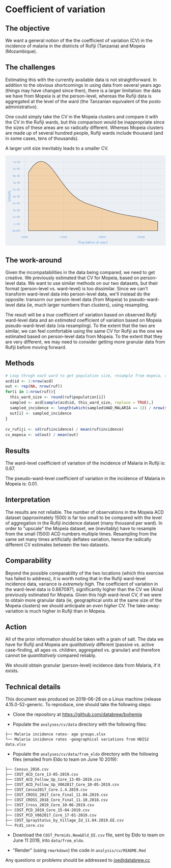 Coefficient of variation
================

The objective
-------------

We want a general notion of the the coefficient of variation (CV) in the incidence of malaria in the districts of Rufiji (Tanzania) and Mopeia (Mozambique).

The challenges
--------------

Estimating this with the currently available data is not straightforward. In addition to the obvious shortcomings in using data from several years ago (things may have changed since then), there is a larger limitation: the data we have from Mopeia is at the person-level, whereas the Rufiji data is aggregated at the level of the ward (the Tanzanian equivalent of the posto administrativo).

One could simply take the CV in the Mopeia clusters and compare it with the CV in the Rufiji wards, but this comparison would be inappropriate since the sizes of these areas are so radically different. Whereas Mopeia clusters are made up of several hundred people, Rufiji wards include thousand (and in some cases, tens of thousands).

A larger unit size inevitably leads to a smaller CV.

![](figures/unnamed-chunk-2-1.png)

The work-around
---------------

Given the incompatabilities in the data being compared, we need to get creative. We previously estimated that CV for Mopeia, based on person-level data. We want to use similar methods on our two datasets, but their format (person-level vs. ward-level) is too dissimilar. Since we can't transform ward-level data into person-level data, we'll instead do the opposite: transorm our person-level data (from Mopeia) to pseudo-ward-level data (ie, much larger numbers than clusters), using resampling.

The result will be a *true* coefficient of variation based on observed Rufiji ward-level data and an *estimated* coefficient of variation based on Mopeia pseudo-ward-level data (via resampling). To the extent that the two are similar, we can feel comfortable using the same CV for Rufiji as the one we estimated based on person-level data from Mopeia. To the extent that they are very different, we may need to consider getting more granular data from Rufiji before moving forward.

Methods
-------

``` r
# Loop throgh each ward to get population size, resample from mopeia, calculate cv
acd$id <- 1:nrow(acd)
out <- rep(NA, nrow(ruf))
for(i in 1:nrow(ruf)){
  this_ward_size <- round(ruf$population[i])
  sampled <- acd[sample(acd$id, this_ward_size, replace = TRUE),]
  sampled_incidence <- length(which(sampled$HAD_MALARIA == 1)) / nrow(sampled)
  out[i] <- sampled_incidence
}

cv_rufiji <- sd(ruf$incidence) / mean(ruf$incidence)
cv_mopeia <- sd(out) / mean(out)
```

Results
-------

The ward-level coefficient of variation of the incidence of Malaria in Rufiji is: 0.67.

The pseudo-ward-level coefficient of variation in the incidence of Malaria in Mopeia is: 0.01.

Interpretation
--------------

The results are not reliable. The number of observations in the Mopeia ACD dataset (approximately 1500) is far too small to be compared with the level of aggregation in the Rufiji incidence dataset (many thousand per ward). In order to "upscale" the Mopeia dataset, we (inevitably) have to resample from the small (1500) ACD numbers multiple times. Resampling from the same set many times artificially deflates variation, hence the radically different CV estimates between the two datasets.

Comparability
-------------

Beyond the possible comparability of the two locations (which this exercise has failed to address), it is worth noting that in the Rufiji ward-level incidence data, variance is *extremely high*. The coefficient of variation in the ward-level data is 0.6670971, significantly higher than the CV we (Aina) previously estimated for Mopeia. Given this high ward-level CV, if we were to obtain more granular data (ie, geographical units at the same size of the Mopeia clusters) we should anticipate an *even higher* CV. The take-away: variation is much higher in Rufiji than in Mopeia.

Action
------

All of the prior information should be taken with a grain of salt. The data we have for Rufiji and Mopeia are *qualitatively* different (passive vs. active case-finding, all ages vs. children, aggregated vs. granular) and therefore cannot be *quantitatively* compared reliably.

We should obtain granular (person-level) incidence data from Malaria, if it exists.

Technical details
-----------------

This document was produced on 2019-06-28 on a Linux machine (release 4.15.0-52-generic. To reproduce, one should take the following steps:

-   Clone the repository at <https://github.com/databrew/bohemia>

-   Populate the `analyses/cv/data` directory with the following files:

<!-- -->

    ├── Malaria incidence rates- age groups.xlsx
    └── Malaria incidence rates -geographical variations from HDIS2 data.xlsx

-   Populate the `analyses/cv/data/from_eldo` directory with the following files (emailed from Eldo to team on June 10 2019):

<!-- -->

    ├── Census_2016.csv
    ├── COST_ACD_Core_13-05-2019.csv
    ├── COST_ACD_Follow_Up_Core_13-05-2019.csv
    ├── COST_ACD_Follow_Up_V062017_Core_10-05-2019.csv
    ├── COST_Censo2017_Core.1.4.2019.csv
    ├── COST_CROSS_2017_Core_Final_11.04.2019.csv
    ├── COST_CROSS_2018_Core_Final_11.10.2018.csv
    ├── COST_Cross_2019_Core_10-06-2019.csv
    ├── COST_PCD_2019_Core_15-04-2019.csv
    ├── COST_PCD_V062017_Core_17-01-2019.csv
    ├── COST_SprayStatus_by_Village_Id_11.04.2019.EE.csv
    └── Pcd1_core.csv

-   Download the `COST_Permids.New&Old_EE.csv` file, sent by Eldo to team on June 11 2019, into `data/from_eldo`.

-   "Render" (using `rmarkdown`) the code in `analysis/cv/README.Rmd`

Any questions or problems should be addressed to <joe@databrew.cc>
